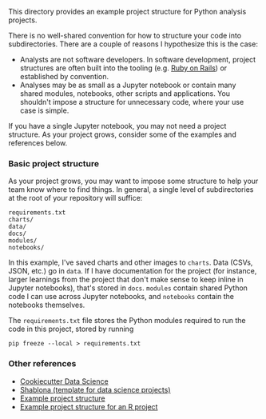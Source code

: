 This directory provides an example project structure for Python analysis projects.

There is no well-shared convention for how to structure your code into subdirectories. There are a couple of reasons I hypothesize this is the case:

* Analysts are not software developers. In software development, project structures are often built into the tooling (e.g. [Ruby on Rails](https://www.sitepoint.com/a-quick-study-of-the-rails-directory-structure/)) or established by convention.
* Analyses may be as small as a Jupyter notebook or contain many shared modules, notebooks, other scripts and applications. You shouldn't impose a structure for unnecessary code, where your use case is simple.

If you have a single Jupyter notebook, you may not need a project structure. As your project grows, consider some of the examples and references below.

### Basic project structure

As your project grows, you may want to impose some structure to help your team know where to find things. In general, a single level of subdirectories at the root of your repository will suffice:

    requirements.txt
    charts/
    data/
    docs/
    modules/
    notebooks/

In this example, I've saved charts and other images to `charts`. Data (CSVs, JSON, etc.) go in `data`. If I have documentation for the project (for instance, larger learnings from the project that don't make sense to keep inline in Jupyter notebooks), that's stored in `docs`. `modules` contain shared Python code I can use across Jupyter notebooks, and `notebooks` contain the notebooks themselves.

The `requirements.txt` file stores the Python modules required to run the code in this project, stored by running

    pip freeze --local > requirements.txt

### Other references

* [Cookiecutter Data Science](https://drivendata.github.io/cookiecutter-data-science/)
* [Shablona (template for data science projects)](https://github.com/uwescience/shablona)
* [Example project structure](https://github.com/oxananu/data-analysis-sample)
* [Example project structure for an R project](https://medium.com/human-in-a-machine-world/folder-structure-for-data-analysis-62a84949a6ce)
